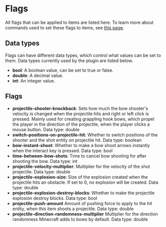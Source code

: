 # Flags
All flags that can be applied to items are listed here. To learn more about commands used to set these flags to items, see [this page](https://github.com/t0nero/DuelsCombo/blob/master/docs/commands.md).

## Data types
Flags can have different data types, which control what values can be set to them. Data types currently used by the plugin are listed below.

* **bool**: A boolean value, can be set to true or false.
* **double**: A decimal value.
* **int**: An integer value.

## Flags

* **projectile-shooter-knockback**: Sets how much the bow shooter's velocity is changed when the projectile hits and right or left click is pressed. Mainly used for creating grappling hook bows, which propel the player in the direction of the projectile, when the player clicks a mouse button. Data type: double
* **switch-positions-on-projectile-hit**: Whether to switch positions of the shooter and the shot entity on projectile hit. Data type: boolean
* **bow-instant-shoot**: Whether to make a bow shoot arrows instantly when the interact key is pressed. Data type: bool
* **time-between-bow-shots**: Time to cancel bow shooting for after shooting the bow. Data type: int
* **projectile-velocity-multiplier**: Multiplier for the velocity of the shot projectile. Data type: double
* **projectile-explosion-size**: Size of the explosion created when the projectile hits an obstacle. If set to 0, no explosion will be created. Data type: double
* **projectile-explosion-destroy-blocks**: Whether to make the projectile explosion destroy blocks. Data type: bool
* **projectile-push-amount** Amount of pushing force to apply to the hit entity, when this item shoots a projectile. Data type: double
* **projectile-direction-randomness-multiplier** Multiplier for the direction randomness Minecraft adds to bows by default. Data type: double
